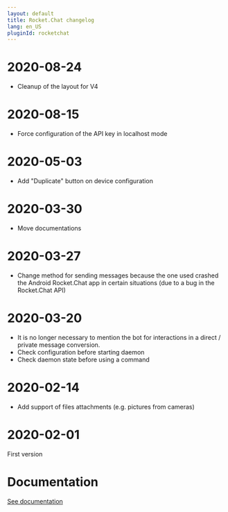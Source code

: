 ```yaml
---
layout: default
title: Rocket.Chat changelog
lang: en_US
pluginId: rocketchat
---
```


# 2020-08-24

- Cleanup of the layout for V4

# 2020-08-15

- Force configuration of the API key in localhost mode

# 2020-05-03

- Add "Duplicate" button on device configuration

# 2020-03-30

- Move documentations

# 2020-03-27

- Change method for sending messages because the one used crashed the Android Rocket.Chat app in certain situations (due to a bug in the Rocket.Chat API)

# 2020-03-20

- It is no longer necessary to mention the bot for interactions in a direct / private message conversion.
- Check configuration before starting daemon
- Check daemon state before using a command

# 2020-02-14

- Add support of files attachments (e.g. pictures from cameras)

# 2020-02-01

First version

# Documentation

[See documentation]({{site.baseurl}}/{{page.pluginId}}/{{page.lang}})
